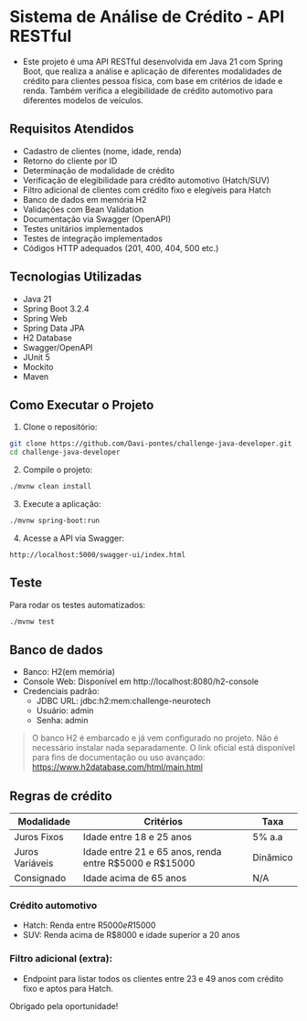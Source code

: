 # Sistema de Análise de Crédito - API RESTful
- Este projeto é uma API RESTful desenvolvida em Java 21 com Spring Boot, que realiza a análise e aplicação de diferentes modalidades de crédito para clientes pessoa física, com base em critérios de idade e renda. Também verifica a elegibilidade de crédito automotivo para diferentes modelos de veículos.
## Requisitos Atendidos

- Cadastro de clientes (nome, idade, renda)
- Retorno do cliente por ID
- Determinação de modalidade de crédito
- Verificação de elegibilidade para crédito automotivo (Hatch/SUV)
- Filtro adicional de clientes com crédito fixo e elegíveis para Hatch
- Banco de dados em memória H2
- Validações com Bean Validation
- Documentação via Swagger (OpenAPI)
- Testes unitários implementados
- Testes de integração implementados
- Códigos HTTP adequados (201, 400, 404, 500 etc.)

## Tecnologias Utilizadas

- Java 21
- Spring Boot 3.2.4
- Spring Web
- Spring Data JPA
- H2 Database
- Swagger/OpenAPI
- JUnit 5
- Mockito
- Maven

## Como Executar o Projeto
1. Clone o repositório:
``` bash
git clone https://github.com/Davi-pontes/challenge-java-developer.git
cd challenge-java-developer
```
2. Compile o projeto:
``` bash
./mvnw clean install
```
3. Execute a aplicação:
``` bash
./mvnw spring-boot:run
```
4. Acesse a API via Swagger:
```
http://localhost:5000/swagger-ui/index.html
```
## Teste
Para rodar os testes automatizados:
``` bash
./mvnw test
```
## Banco de dados
- Banco: H2(em memória)
- Console Web: Disponível em http://localhost:8080/h2-console
- Credenciais padrão:
  - JDBC URL: jdbc:h2:mem:challenge-neurotech
  - Usuário: admin
  - Senha: admin
> O banco H2 é embarcado e já vem configurado no projeto. Não é necessário instalar nada separadamente.
  O link oficial está disponível para fins de documentação ou uso avançado: https://www.h2database.com/html/main.html

## Regras de crédito
| Modalidade      | Critérios                                                | Taxa     |
| --------------- | -------------------------------------------------------- | -------- |
| Juros Fixos     | Idade entre 18 e 25 anos                                 | 5% a.a   |
| Juros Variáveis | Idade entre 21 e 65 anos, renda entre R\$5000 e R\$15000 | Dinâmico |
| Consignado      | Idade acima de 65 anos                                   | N/A      |

### Crédito automotivo
- Hatch: Renda entre R$5000 e R$15000
- SUV: Renda acima de R$8000 e idade superior a 20 anos

### Filtro adicional (extra):
- Endpoint para listar todos os clientes entre 23 e 49 anos com crédito fixo e aptos para Hatch.

Obrigado pela oportunidade!